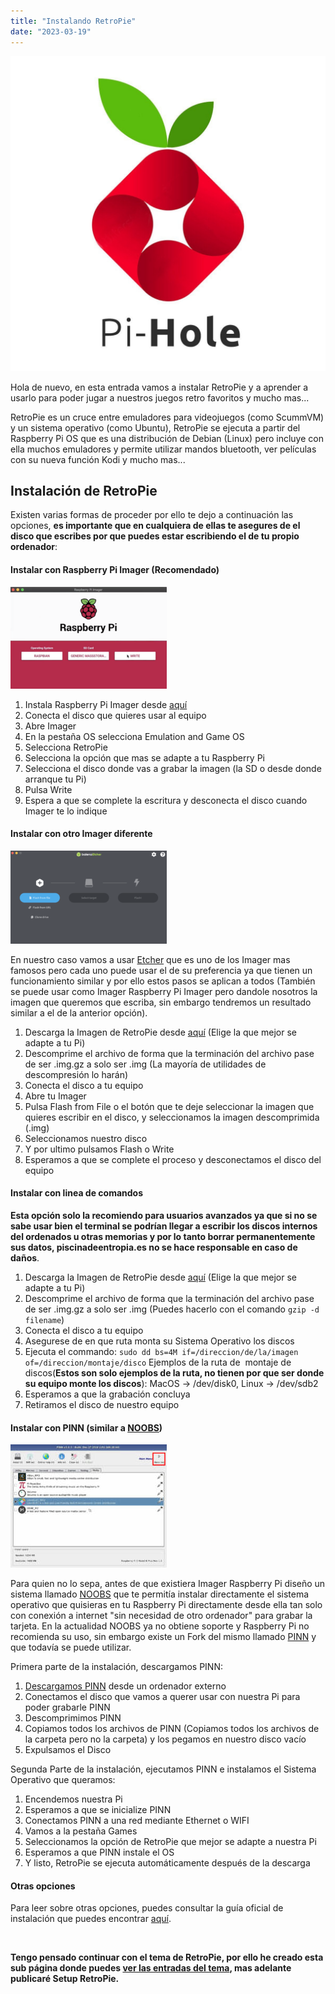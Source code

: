 ```yaml
---
title: "Instalando RetroPie"
date: "2023-03-19"
---
```


![](../../images/pi-hole-logo.jpg)

Hola de nuevo, en esta entrada vamos a instalar RetroPie y a aprender a usarlo para poder jugar a nuestros juegos retro favoritos y mucho mas...

RetroPie es un cruce entre emuladores para videojuegos (como ScummVM) y un sistema operativo (como Ubuntu), RetroPie se ejecuta a partir del Raspberry Pi OS que es una distribución de Debian (Linux) pero incluye con ella muchos emuladores y permite utilizar mandos bluetooth, ver películas con su nueva función Kodi y mucho mas...

## Instalación de RetroPie

Existen varias formas de proceder por ello te dejo a continuación las opciones, **es importante que en cualquiera de ellas te asegures de el disco que escribes por que puedes estar escribiendo el de tu propio ordenador**:

#### Instalar con Raspberry Pi Imager (Recomendado)

![](../../images/raspberry-writer.png)

1. Instala Raspberry Pi Imager desde [aquí](https://www.raspberrypi.com/software/raspberry-pi-desktop/)
2. Conecta el disco que quieres usar al equipo
3. Abre Imager
4. En la pestaña OS selecciona Emulation and Game OS
5. Selecciona RetroPie
6. Selecciona la opción que mas se adapte a tu Raspberry Pi
7. Selecciona el disco donde vas a grabar la imagen (la SD o desde donde arranque tu Pi)
8. Pulsa Write
9. Espera a que se complete la escritura y desconecta el disco cuando Imager te lo indique

#### Instalar con otro Imager diferente

![](../../images/balena-etcher-flasher.png)

En nuestro caso vamos a usar [Etcher](https://www.balena.io/etcher) que es uno de los Imager mas famosos pero cada uno puede usar el de su preferencia ya que tienen un funcionamiento similar y por ello estos pasos se aplican a todos (También se puede usar como Imager Raspberry Pi Imager pero dandole nosotros la imagen que queremos que escriba, sin embargo tendremos un resultado similar a el de la anterior opción).

1. Descarga la Imagen de RetroPie desde [aquí](https://retropie.org.uk/download/) (Elige la que mejor se adapte a tu Pi)
2. Descomprime el archivo de forma que la terminación del archivo pase de ser .img.gz a solo ser .img (La mayoría de utilidades de descompresión lo harán)
3. Conecta el disco a tu equipo
4. Abre tu Imager
5. Pulsa Flash from File o el botón que te deje seleccionar la imagen que quieres escribir en el disco, y seleccionamos la imagen descomprimida (.img)
6. Seleccionamos nuestro disco
7. Y por ultimo pulsamos Flash o Write
8. Esperamos a que se complete el proceso y desconectamos el disco del equipo

#### Instalar con linea de comandos

**Esta opción solo la recomiendo para usuarios avanzados ya que si no se sabe usar bien el terminal se podrían llegar a escribir los discos internos del ordenados u otras memorias y por lo tanto borrar permanentemente sus datos, piscinadeentropia.es no se hace responsable en caso de daños**.

1. Descarga la Imagen de RetroPie desde [aquí](https://retropie.org.uk/download/) (Elige la que mejor se adapte a tu Pi)
2. Descomprime el archivo de forma que la terminación del archivo pase de ser .img.gz a solo ser .img (Puedes hacerlo con el comando `gzip -d filename`)
3. Conecta el disco a tu equipo
4. Asegurese de en que ruta monta su Sistema Operativo los discos
5. Ejecuta el commando: `sudo dd bs=4M if=/direccion/de/la/imagen of=/direccion/montaje/disco` Ejemplos de la ruta de  montaje de discos(**Estos son solo ejemplos de la ruta, no tienen por que ser donde su equipo monte los discos**): MacOS -> /dev/disk0, Linux -> /dev/sdb2
6. Esperamos a que la grabación concluya
7. Retiramos el disco de nuestro equipo

#### Instalar con PINN (similar a [NOOBS](https://github.com/raspberrypi/noobs))

![](../../images/pinn-captura.jpeg)

Para quien no lo sepa, antes de que existiera Imager Raspberry Pi diseño un sistema llamado [NOOBS](https://github.com/raspberrypi/noobs) que te permitía instalar directamente el sistema operativo que quisieras en tu Raspberry Pi directamente desde ella tan solo con conexión a internet "sin necesidad de otro ordenador" para grabar la tarjeta. En la actualidad NOOBS ya no obtiene soporte y Raspberry Pi no recomienda su uso, sin embargo existe un Fork del mismo llamado [PINN](https://github.com/procount/pinn) y que todavía se puede utilizar.

Primera parte de la instalación, descargamos PINN:

1. [Descargamos PINN](https://sourceforge.net/projects/pinn/files/pinn-lite.zip/download) desde un ordenador externo
2. Conectamos el disco que vamos a querer usar con nuestra Pi para poder grabarle PINN
3. Descomprimimos PINN
4. Copiamos todos los archivos de PINN (Copiamos todos los archivos de la carpeta pero no la carpeta) y los pegamos en nuestro disco vacío
5. Expulsamos el Disco

Segunda Parte de la instalación, ejecutamos PINN e instalamos el Sistema Operativo que queramos:

1. Encendemos nuestra Pi
2. Esperamos a que se inicialize PINN
3. Conectamos PINN a una red mediante Ethernet o WIFI
4. Vamos a la pestaña Games
5. Seleccionamos la opción de RetroPie que mejor se adapte a nuestra Pi
6. Esperamos a que PINN instale el OS
7. Y listo, RetroPie se ejecuta automáticamente después de la descarga

#### Otras opciones

Para leer sobre otras opciones, puedes consultar la guía oficial de instalación que puedes encontrar [aquí](https://retropie.org.uk/docs/First-Installation/).

 

**Tengo pensado continuar con el tema de RetroPie, por ello he creado esta sub página donde puedes [ver las entradas del tema](https://piscinadeentropia.es/raspberry/raspberry_retropie_intro.md), mas adelante publicaré Setup RetroPie.**
